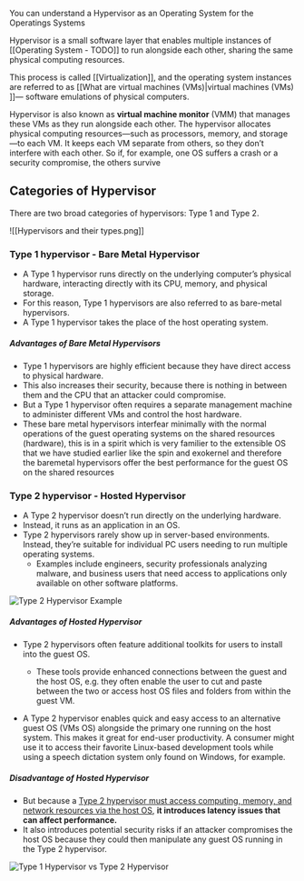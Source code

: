 You can understand a Hypervisor as an Operating System for the Operatings Systems

Hypervisor is a small software layer that enables multiple instances of 
[[Operating System - TODO]] to run alongside each other, sharing the same physical computing resources. 

This process is called [[Virtualization]], and the operating system instances are referred to as [[What are virtual machines (VMs)|virtual machines (VMs) ]]— software emulations of physical computers.


Hypervisor is also known as **virtual machine monitor** (VMM) that manages these VMs as they run alongside each other. The hypervisor allocates physical computing resources—such as processors, memory, and storage—to each VM. It keeps each VM separate from others, so they don’t interfere with each other. So if, for example, one OS suffers a crash or a security compromise, the others survive

## Categories of Hypervisor

There are two broad categories of hypervisors: Type 1 and Type 2.

![[Hypervisors and their types.png]]

### Type 1 hypervisor - Bare Metal Hypervisor
  
- A Type 1 hypervisor runs directly on the underlying computer’s physical hardware, interacting directly with its CPU, memory, and physical storage. 
- For this reason, Type 1 hypervisors are also referred to as bare-metal hypervisors. 
- A Type 1 hypervisor takes the place of the host operating system.

##### Advantages of Bare Metal Hypervisors
- Type 1 hypervisors are highly efficient because they have direct access to physical hardware. 
- This also increases their security, because there is nothing in between them and the CPU that an attacker could compromise. 
- But a Type 1 hypervisor often requires a separate management machine to administer different VMs and control the host hardware.
- These bare metal hypervisors interfear minimally with the normal operations of the guest operating systems on the shared resources (hardware), this is in a spirit which is very familier to the extensible OS that we have studied earlier like the spin and exokernel and therefore the baremetal hypervisors offer the best performance for the guest OS on the shared resources


### Type 2 hypervisor - Hosted Hypervisor
- A Type 2 hypervisor doesn’t run directly on the underlying hardware. 
- Instead, it runs as an application in an OS. 
- Type 2 hypervisors rarely show up in server-based environments. Instead, they’re suitable for individual PC users needing to run multiple operating systems. 
	- Examples include engineers, security professionals analyzing malware, and business users that need access to applications only available on other software platforms.

![Type 2 Hypervisor Example](https://www.ubackup.com/screenshot/en/acb/virtual-machine/type-1-hypervisor-vs-type-2/type-2-hypervisor-examples.png)

##### Advantages of Hosted Hypervisor
- Type 2 hypervisors often feature additional toolkits for users to install into the guest OS. 
	- These tools provide enhanced connections between the guest and the host OS, 
	 e.g. they often enable the user to cut and paste between the two or
	 access host OS files and folders from within the guest VM.

- A Type 2 hypervisor enables quick and easy access to an alternative guest OS (VMs OS) alongside the primary one running on the host system. This makes it great for end-user productivity. 
  A consumer might use it to access their favorite Linux-based development tools while using a speech dictation system only found on Windows, for example.


##### Disadvantage of Hosted Hypervisor
- But because a <u>Type 2 hypervisor must access computing, memory, and network resources via the host OS</u>, **it introduces latency issues that can affect performance.** 
- It also introduces potential security risks if an attacker compromises the host OS because they could then manipulate any guest OS running in the Type 2 hypervisor.


![Type 1 Hypervisor vs Type 2 Hypervisor](https://linuxhandbook.com/content/images/2021/11/type1-type2-hypervisor.png)
